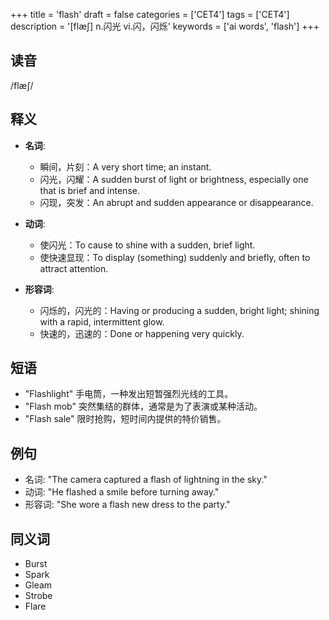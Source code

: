 +++
title = 'flash'
draft = false
categories = ['CET4']
tags = ['CET4']
description = '[flæ∫] n.闪光 vi.闪，闪烁'
keywords = ['ai words', 'flash']
+++

## 读音
/flæʃ/

## 释义
- **名词**:
   - 瞬间，片刻：A very short time; an instant.
   - 闪光，闪耀：A sudden burst of light or brightness, especially one that is brief and intense.
   - 闪现，突发：An abrupt and sudden appearance or disappearance.

- **动词**:
   - 使闪光：To cause to shine with a sudden, brief light.
   - 使快速显现：To display (something) suddenly and briefly, often to attract attention.

- **形容词**:
   - 闪烁的，闪光的：Having or producing a sudden, bright light; shining with a rapid, intermittent glow.
   - 快速的，迅速的：Done or happening very quickly.

## 短语
- "Flashlight" 手电筒，一种发出短暂强烈光线的工具。
- "Flash mob" 突然集结的群体，通常是为了表演或某种活动。
- "Flash sale" 限时抢购，短时间内提供的特价销售。

## 例句
- 名词: "The camera captured a flash of lightning in the sky."
- 动词: "He flashed a smile before turning away."
- 形容词: "She wore a flash new dress to the party."

## 同义词
- Burst
- Spark
- Gleam
- Strobe
- Flare
